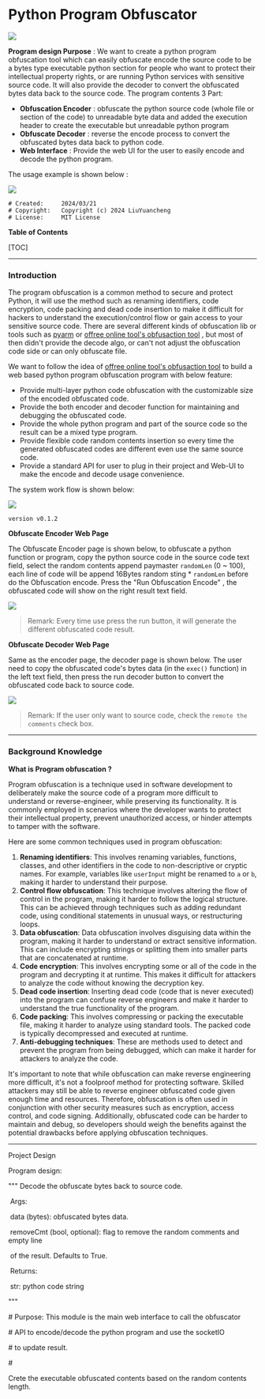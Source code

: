 # Python Program Obfuscator

![](doc/img/logo_normal.png)

**Program design Purpose** : We want to create a python program obfuscation tool which can easily obfuscate encode the source code to be a bytes type executable python section for people who want to protect their intellectual property rights, or are running Python services with sensitive source code. It will also provide the decoder to convert the obfuscated bytes data back to the source code. The program contents 3 Part: 

- **Obfuscation Encoder** :  obfuscate the python source code (whole file or section of the code) to unreadable byte data and added the execution header to create the executable but unreadable python program 
- **Obfuscate Decoder** : reverse the encode process to convert the obfuscated bytes data back to python code. 
- **Web Interface** : Provide the web UI for the user to easily encode and decode the python program. 

The usage example is shown below :

![](doc/img/usageExample.png)

```
# Created:     2024/03/21
# Copyright:   Copyright (c) 2024 LiuYuancheng
# License:     MIT License
```

**Table of Contents**

[TOC]

------

### Introduction 

The program obfuscation is a common method to secure and protect Python, it will use the method such as renaming identifiers, code encryption,  code packing and dead code insertion to make it difficult for hackers to understand the execution/control flow or gain access to your sensitive source code. There are several different kinds of obfuscation lib or tools such as [pyarm](https://pyarmor.readthedocs.io/en/latest/) or [offree online tool's obfusaction tool](https://freecodingtools.org/py-obfuscator) , but most of then didn't provide the decode algo, or can't not adjust the obfuscation code side or can only obfuscate file. 

We want to follow the idea of  [offree online tool's obfusaction tool](https://freecodingtools.org/py-obfuscator) to build a web based python program obfuscation program with below feature: 

- Provide multi-layer python code obfuscation with the customizable size of the encoded obfuscated code. 
- Provide the both encoder and decoder function for maintaining and debugging the obfuscated code.
- Provide the whole python program and part of the source code so the result can be a mixed type program. 
- Provide flexible code random contents insertion so every time the generated obfuscated codes are different even use the same source code. 
- Provide a standard API for user to plug in their project and Web-UI to make the encode and decode usage convenience. 

The system work flow is shown below:

![](doc/img/sysWorkflow.png)

`version v0.1.2`

**Obfuscate Encoder Web Page**

The Obfuscate Encoder page is shown below, to obfuscate a python function or program, copy the python source code in the source code text field, select the random contents append paymaster `randomLen` (0 ~ 100), each line of code will be append 16Bytes random sting * `randomLen` before do the Obfuscation encode. Press the "Run Obfuscation Encode" , the obfuscated code will show on the right result text field.

![](doc/img/encoderPage.png)

>  Remark: Every time use press the run button, it will generate the different obfuscated code result.



**Obfuscate Decoder Web Page**

Same as the encoder page, the decoder page is shown below. The user need to copy the  obfuscated code's bytes data (in the `exec()` function) in the left text field, then press the run decoder button to convert the obfuscated code back to source code. 

![](doc/img/decoderPage.png)

> Remark: If the user only want to source code, check the `remote the comments` check box. 



------

### Background Knowledge

**What is Program obfuscation ?** 

Program obfuscation is a technique used in software development to deliberately make the source code of a program more difficult to understand or reverse-engineer, while preserving its functionality. It is commonly employed in scenarios where the developer wants to protect their intellectual property, prevent unauthorized access, or hinder attempts to tamper with the software.

Here are some common techniques used in program obfuscation:

1. **Renaming identifiers**: This involves renaming variables, functions, classes, and other identifiers in the code to non-descriptive or cryptic names. For example, variables like `userInput` might be renamed to `a` or `b`, making it harder to understand their purpose.
2. **Control flow obfuscation**: This technique involves altering the flow of control in the program, making it harder to follow the logical structure. This can be achieved through techniques such as adding redundant code, using conditional statements in unusual ways, or restructuring loops.
3. **Data obfuscation**: Data obfuscation involves disguising data within the program, making it harder to understand or extract sensitive information. This can include encrypting strings or splitting them into smaller parts that are concatenated at runtime.
4. **Code encryption**: This involves encrypting some or all of the code in the program and decrypting it at runtime. This makes it difficult for attackers to analyze the code without knowing the decryption key.
5. **Dead code insertion**: Inserting dead code (code that is never executed) into the program can confuse reverse engineers and make it harder to understand the true functionality of the program.
6. **Code packing**: This involves compressing or packing the executable file, making it harder to analyze using standard tools. The packed code is typically decompressed and executed at runtime.
7. **Anti-debugging techniques**: These are methods used to detect and prevent the program from being debugged, which can make it harder for attackers to analyze the code.

It's important to note that while obfuscation can make reverse engineering more difficult, it's not a foolproof method for protecting software. Skilled attackers may still be able to reverse engineer obfuscated code given enough time and resources. Therefore, obfuscation is often used in conjunction with other security measures such as encryption, access control, and code signing. Additionally, obfuscated code can be harder to maintain and debug, so developers should weigh the benefits against the potential drawbacks before applying obfuscation techniques.



------

Project Design

Program design:

  """ Decode the obfuscate bytes back to source code.

​    Args:

​      data (bytes): obfuscated bytes data.

​      removeCmt (bool, optional): flag to remove the random comments and empty line 

​        of the result. Defaults to True.

​    Returns:

​      str: python code string

  """

\# Purpose:   This module is the main web interface to call the obfuscator 

\#        API to encode/decode the python program and use the socketIO

\#        to update result. 

\#

Crete the executable obfuscated contents based on the random contents length.